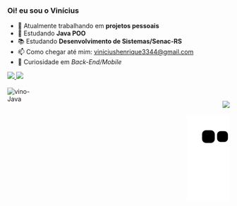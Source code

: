 ### Oi! eu sou o Vinícius

- 🔭 Atualmente trabalhando em **projetos pessoais**
- 🌱 Estudando **Java POO**
- 📚 Estudando **Desenvolvimento de Sistemas/Senac-RS**
- 📫 Como chegar até mim: viniciushenrique3344@gmail.com
- 🔎 Curiosidade em *Back-End/Mobile*

<div>
   <a href="https://github.com/VinoOliveira">
  <img  width="46%" src="https://github-readme-stats.vercel.app/api?username=VinoOliveira&show_icons=true&theme=moltack&include_all_commits=true&count_private="false"/>
  <img width="50%" src="https://github-readme-stats.vercel.app/api/top-langs/?username=VinoOliveira&layout=compact&langs_count=7&theme=moltack"/>

</div>
<div style="display: inline_block"><br>
   <img align="left" alt="vino-Java" height="70" width="80"  src="https://cdn.jsdelivr.net/gh/devicons/devicon/icons/java/java-plain-wordmark.svg" />
   
</div>
  
    
   ##
    
<div align="right">
   <a href="https://www.linkedin.com/in/vin%C3%ADcius-henrique-sousa-de-oliveira-65484a23b/" target="_blank"><img src="https://img.shields.io/badge/-LinkedIn-%230077B5?style=for-the-badge&logo=linkedin&logoColor=white" target="_blank"></a> 


![Snake animation](https://github.com/VinoOliveira/VinoOliveira/blob/output/github-contribution-grid-snake.svg) 
